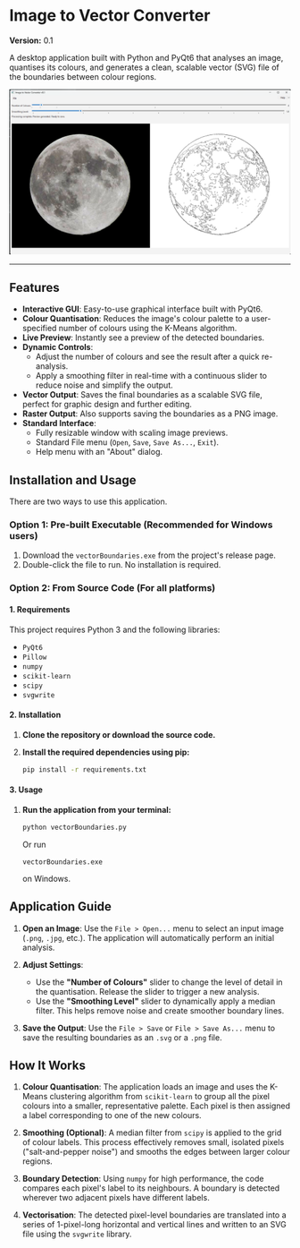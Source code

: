 # Image to Vector Converter

**Version:** 0.1

A desktop application built with Python and PyQt6 that analyses an image, quantises its colours, and generates a clean, scalable vector (SVG) file of the boundaries between colour regions.

![Application Screenshot](/images/exampleWindow.png)

---

## Features

- **Interactive GUI**: Easy-to-use graphical interface built with PyQt6.
- **Colour Quantisation**: Reduces the image's colour palette to a user-specified number of colours using the K-Means algorithm.
- **Live Preview**: Instantly see a preview of the detected boundaries.
- **Dynamic Controls**:
  - Adjust the number of colours and see the result after a quick re-analysis.
  - Apply a smoothing filter in real-time with a continuous slider to reduce noise and simplify the output.
- **Vector Output**: Saves the final boundaries as a scalable SVG file, perfect for graphic design and further editing.
- **Raster Output**: Also supports saving the boundaries as a PNG image.
- **Standard Interface**:
  - Fully resizable window with scaling image previews.
  - Standard File menu (`Open`, `Save`, `Save As...`, `Exit`).
  - Help menu with an "About" dialog.

## Installation and Usage

There are two ways to use this application.

### Option 1: Pre-built Executable (Recommended for Windows users)

1.  Download the `vectorBoundaries.exe` from the project's release page.
2.  Double-click the file to run. No installation is required.

### Option 2: From Source Code (For all platforms)

#### 1. Requirements

This project requires Python 3 and the following libraries:

- `PyQt6`
- `Pillow`
- `numpy`
- `scikit-learn`
- `scipy`
- `svgwrite`

#### 2. Installation

1.  **Clone the repository or download the source code.**
2.  **Install the required dependencies using pip:**

    ```bash
    pip install -r requirements.txt
    ```

#### 3. Usage

1.  **Run the application from your terminal:**

    ```bash
    python vectorBoundaries.py
    ```

    Or run
    ```
    vectorBoundaries.exe
    ```
    on Windows.

    
## Application Guide

1.  **Open an Image**: Use the `File > Open...` menu to select an input image (`.png`, `.jpg`, etc.). The application will automatically perform an initial analysis.

2.  **Adjust Settings**:
    -   Use the **"Number of Colours"** slider to change the level of detail in the quantisation. Release the slider to trigger a new analysis.
    -   Use the **"Smoothing Level"** slider to dynamically apply a median filter. This helps remove noise and create smoother boundary lines.

3.  **Save the Output**: Use the `File > Save` or `File > Save As...` menu to save the resulting boundaries as an `.svg` or a `.png` file.

## How It Works

1.  **Colour Quantisation**: The application loads an image and uses the K-Means clustering algorithm from `scikit-learn` to group all the pixel colours into a smaller, representative palette. Each pixel is then assigned a label corresponding to one of the new colours.

2.  **Smoothing (Optional)**: A median filter from `scipy` is applied to the grid of colour labels. This process effectively removes small, isolated pixels ("salt-and-pepper noise") and smooths the edges between larger colour regions.

3.  **Boundary Detection**: Using `numpy` for high performance, the code compares each pixel's label to its neighbours. A boundary is detected wherever two adjacent pixels have different labels.

4.  **Vectorisation**: The detected pixel-level boundaries are translated into a series of 1-pixel-long horizontal and vertical lines and written to an SVG file using the `svgwrite` library.
